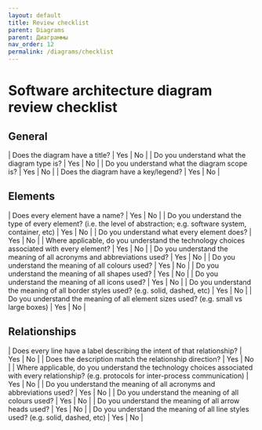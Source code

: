 ```yaml
---
layout: default
title: Review checklist
parent: Diagrams
parent: Диаграммы
nav_order: 12
permalink: /diagrams/checklist
---
```


# Software architecture diagram review checklist

## General

| Does the diagram have a title? | Yes | No |
| Do you understand what the diagram type is? | Yes | No |
| Do you understand what the diagram scope is? | Yes | No |
| Does the diagram have a key/legend? | Yes | No |

## Elements

| Does every element have a name? | Yes | No |
| Do you understand the type of every element? (i.e. the level of abstraction; e.g. software system, container, etc) | Yes | No |
| Do you understand what every element does? | Yes | No |
| Where applicable, do you understand the technology choices associated with every element? | Yes | No |
| Do you understand the meaning of all acronyms and abbreviations used? | Yes | No |
| Do you understand the meaning of all colours used? | Yes | No |
| Do you understand the meaning of all shapes used? | Yes | No |
| Do you understand the meaning of all icons used? | Yes | No |
| Do you understand the meaning of all border styles used? (e.g. solid, dashed, etc) | Yes | No |
| Do you understand the meaning of all element sizes used? (e.g. small vs large boxes) | Yes | No |

## Relationships

| Does every line have a label describing the intent of that relationship? | Yes | No |
| Does the description match the relationship direction? | Yes | No |
| Where applicable, do you understand the technology choices associated with every relationship? (e.g. protocols for inter-process communication) | Yes | No |
| Do you understand the meaning of all acronyms and abbreviations used? | Yes | No |
| Do you understand the meaning of all colours used? | Yes | No |
| Do you understand the meaning of all arrow heads used? | Yes | No |
| Do you understand the meaning of all line styles used? (e.g. solid, dashed, etc) | Yes | No |